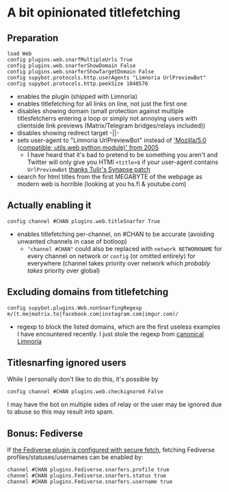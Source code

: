 # A bit opinionated titlefetching

## Preparation

```
load Web
config plugins.web.snarfMultipleUrls True
config plugins.web.snarferShowDomain False
config plugins.web.snarferShowTargetDomain False
config supybot.protocols.http.userAgents "Limnoria UrlPreviewBot"
config supybot.protocols.http.peekSize 1048576
```

* enables the plugin (shipped with Limnoria)
* enables titlefetching for all links on line, not just the first one
* disables showing domain (small protection against multiple titlesfetcherrs
  entering a loop or simply not annoying users with clientside link previews
  (Matrix/Telegram bridges/relays included))
* disables showing redirect target -||-
* sets user-agent to "Limnoria UrlPreviewBot" instead of ['Mozilla/5.0 (compatible; utils.web python module)' from 2005](https://github.com/ProgVal/Limnoria/blame/2990fcd302afdc6a3b741594017c3959fd5da2fd/src/utils/web.py#L120)
  * I have heard that it's bad to pretend to be something you aren't and
    Twitter will only give you HTMl `<title>`s if your user-agent contains
    `UrlPreviewBot` [thanks Tulir's Synapse patch](https://mau.dev/maunium/synapse/-/commit/55d926999cffee893cb4951890a33985beaf70ba)
* search for html titles from the first MEGABYTE of the webpage as modern
  web is horrible (looking at you hs.fi & youtube.com)

## Actually enabling it

```
config channel #CHAN plugins.web.titleSnarfer True
```

* enables titlefetching per-channel, on #CHAN to be accurate
  (avoiding unwanted channels in case of botloop)
  * `"channel #CHAN"` could also be replaced with `network NETWORKNAME` for
    every channel on network or `config` (or omitted entirely) for
    everywhere (channel takes priority over network which *probably takes*
    priority over global)

## Excluding domains from titlefetching

```
config supybot.plugins.Web.nonSnarfingRegexp m/(t.me|matrix.to|facebook.com|instagram.com|imgur.com)/
```

* regexp to block the listed domains, which are the first useless
  examples I have encountered recently. I just stole the regexp from
  [canonical Limnoria](https://github.com/ProgVal/Limnoria/wiki/Canonical-%23limnoria-doc)

## Titlesnarfing ignored users

While I personally don't like to do this, it's possible by

```
config channel #CHAN plugins.web.checkignored False
```

I may have the bot on multiple sides of relay or the user may be ignored due
to abuse so this may result into spam.

## Bonus: Fediverse

If [the Fediverse plugin is configured with secure fetch](https://github.com/progval/Limnoria/tree/master/plugins/Fediverse),
fetching Fediverse profiles/statuses/usernames can be enabled by:

```
channel #CHAN plugins.Fediverse.snarfers.profile true
channel #CHAN plugins.Fediverse.snarfers.status true
channel #CHAN plugins.Fediverse.snarfers.username true
```
